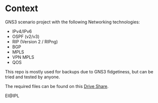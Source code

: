 # Context

GNS3 scenario project with the following Networking technologies:

- IPv4/IPv6
- OSPF (v2/v3)
- RIP (Version 2 / RIPng)
- BGP
- MPLS
- VPN MPLS
- QOS

This repo is mostly used for backups due to GNS3 fidgetiness, but can be tried and tested by anyone.

The required files can be found on this [Drive Share](https://drive.google.com/drive/folders/1aVYDkGjsylTrrPmm9Ge2ACSttrJACF8t?usp=drive_link).

EI@IPL
